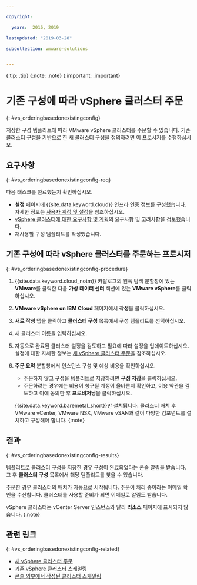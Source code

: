 ```yaml
---

copyright:

  years:  2016, 2019

lastupdated: "2019-03-28"

subcollection: vmware-solutions


---
```


{:tip: .tip}
{:note: .note}
{:important: .important}

# 기존 구성에 따라 vSphere 클러스터 주문
{: #vs_orderingbasedonexistingconfig}

저장한 구성 템플리트에 따라 VMware vSphere 클러스터를 주문할 수 있습니다. 기존 클러스터 구성을 기반으로 한 새 클러스터 구성을 정의하려면 이 프로시저를 수행하십시오.

## 요구사항
{: #vs_orderingbasedonexistingconfig-req}

다음 태스크를 완료했는지 확인하십시오.
*  **설정** 페이지에 {{site.data.keyword.cloud}} 인프라 인증 정보를 구성했습니다. 자세한 정보는 [사용자 계정 및 설정](/docs/services/vmwaresolutions/vmonic?topic=vmware-solutions-useraccount)을 참조하십시오.
*  [vSphere 클러스터에 대한 요구사항 및 계획](/docs/services/vmwaresolutions/vsphere?topic=vmware-solutions-vs_planning)의 요구사항 및 고려사항을 검토했습니다.
*  재사용할 구성 템플리트를 작성했습니다.

## 기존 구성에 따라 vSphere 클러스터를 주문하는 프로시저
{: #vs_orderingbasedonexistingconfig-procedure}

1. {{site.data.keyword.cloud_notm}} 카탈로그의 왼쪽 탐색 분할창에 있는 **VMware**를 클릭한 다음 **가상 데이터 센터** 섹션에 있는 **VMware vSphere**를 클릭하십시오.
2. **VMware vSphere on IBM Cloud** 페이지에서 **작성**을 클릭하십시오.  
3. **새로 작성** 탭을 클릭하고 **클러스터 구성** 목록에서 구성 템플리트를 선택하십시오.
4. 새 클러스터 이름을 입력하십시오.
5. 자동으로 완료된 클러스터 설정을 검토하고 필요에 따라 설정을 업데이트하십시오. 설정에 대한 자세한 정보는 [새 vSphere 클러스터 주문](/docs/services/vmwaresolutions/vsphere?topic=vmware-solutions-vs_orderinginstances)을 참조하십시오.
6. **주문 요약** 분할창에서 인스턴스 구성 및 예상 비용을 확인하십시오.
   * 주문하지 않고 구성을 템플리트로 저장하려면 **구성 저장**을 클릭하십시오.
   * 주문하려는 경우에는 비용이 청구될 계정이 올바른지 확인하고, 이용 약관을 검토하고 이에 동의한 후 **프로비저닝**을 클릭하십시오.

   {{site.data.keyword.baremetal_short}}만 설치됩니다. 클러스터 배치 후 VMware vCenter, VMware NSX, VMware vSAN과 같이 다양한 컴포넌트를 설치하고 구성해야 합니다.
   {:note}

## 결과
{: #vs_orderingbasedonexistingconfig-results}

템플리트로 클러스터 구성을 저장한 경우 구성이 완료되었다는 콘솔 알림을 받습니다. 그 후 **클러스터 구성** 목록에서 해당 템플리트를 찾을 수 있습니다.

주문한 경우 클러스터의 배치가 자동으로 시작됩니다. 주문이 처리 중이라는 이메일 확인을 수신합니다. 클러스터를 사용할 준비가 되면 이메일로 알림도 받습니다.

vSphere 클러스터는 vCenter Server 인스턴스와 달리 **리소스** 페이지에 표시되지 않습니다.
{:note}

## 관련 링크
{: #vs_orderingbasedonexistingconfig-related}

* [새 vSphere 클러스터 주문](/docs/services/vmwaresolutions/vsphere?topic=vmware-solutions-vs_orderinginstances)
* [기존 vSphere 클러스터 스케일링](/docs/services/vmwaresolutions/vsphere?topic=vmware-solutions-vs_scalingexistingclusters)
* [콘솔 외부에서 작성된 클러스터 스케일링](/docs/services/vmwaresolutions/vsphere?topic=vmware-solutions-vs_orderingforclustersoutside)
